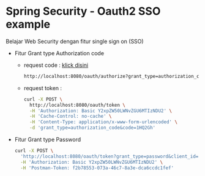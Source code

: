 # Spring Security - Oauth2 SSO example

Belajar Web Security dengan fitur single sign on (SSO)

- Fitur Grant type Authorization code
    
    - request code : [klick disini](http://localhost:8080/oauth/authorize?grant_type=authorization_code&client_id=client-code&client_secret=123456&redirectUrl=http://localhost:8080/&response_type=code)
    
        ```bash
        http://localhost:8080/oauth/authorize?grant_type=authorization_code&client_id=client-code&client_secret=123456&redirectUrl=http://localhost:8080/&response_type=code
        ```
    
    - request token : 
    
        ```bash 
        curl -X POST \
          http://localhost:8080/oauth/token \
          -H 'Authorization: Basic Y2xpZW50LWNvZGU6MTIzNDU2' \
          -H 'Cache-Control: no-cache' \
          -H 'Content-Type: application/x-www-form-urlencoded' \
          -d 'grant_type=authorization_code&code=1HQ2Gh'
        ```

- Fitur Grant type Password

    ```bash
    curl -X POST \
      'http://localhost:8080/oauth/token?grant_type=password&client_id=client-code&username=user&password=password' \
      -H 'Authorization: Basic Y2xpZW50LWNvZGU6MTIzNDU2' \
      -H 'Postman-Token: f2b78553-073a-46c7-8a3e-dca6ccdc1fef'
    ```